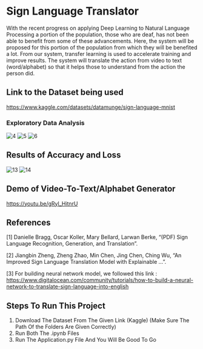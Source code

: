 # Sign Language Translator

With the recent progress on applying Deep Learning to Natural Language Processing a portion of the population, those who are deaf, has not been able to benefit from some of these advancements. Here, the system will be proposed for this portion of the population from which they will be benefited a lot. From our system, transfer learning is used to accelerate training and improve results. The system will translate the action from video to text (word/alphabet) so that it helps those to understand from the action the person did.

## Link to the Dataset being used

<https://www.kaggle.com/datasets/datamunge/sign-language-mnist>

### Exploratory Data Analysis

![4](https://user-images.githubusercontent.com/66385142/162827016-09a2ed5b-1d4a-440b-8569-7bc1a94a8cbc.PNG)
![5](https://user-images.githubusercontent.com/66385142/162827083-97504b06-94fd-4735-9fc9-33ddf58f0366.PNG)
![6](https://user-images.githubusercontent.com/66385142/162827384-60af804c-e646-483f-b245-7e058da1ca26.PNG)

## Results of Accuracy and Loss

![13](https://user-images.githubusercontent.com/66385142/162827700-e4b0739f-f4e3-4437-b842-e55faaa9cf1b.PNG)
![14](https://user-images.githubusercontent.com/66385142/162827647-9a997f21-c45b-45e9-9eab-0e04c3f353d7.PNG)

## Demo of Video-To-Text/Alphabet Generator

<https://youtu.be/gRyl_HitnrU>

## References

[1] Danielle Bragg, Oscar Koller, Mary Bellard, Larwan Berke, “(PDF) Sign Language Recognition, Generation, and Translation”.

[2] Jiangbin Zheng, Zheng Zhao, Min Chen, Jing Chen, Ching Wu, “An Improved Sign Language Translation Model with Explainable ...”.

[3] For building neural network model, we followed this link :
<https://www.digitalocean.com/community/tutorials/how-to-build-a-neural-network-to-translate-sign-language-into-english>

## Steps To Run This Project
1) Download The Dataset From The Given Link (Kaggle) (Make Sure The Path Of the Folders Are Given Correctly)
2) Run Both The .ipynb Files
3) Run The Application.py File And You Will Be Good To Go

